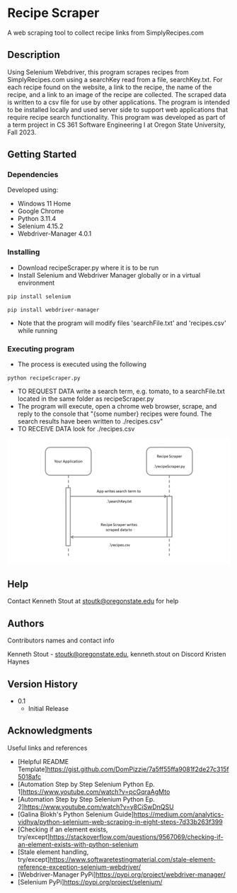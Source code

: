 # Recipe Scraper

A web scraping tool to collect recipe links from SimplyRecipes.com

## Description

Using Selenium Webdriver, this program scrapes recipes from SimplyRecipes.com using a searchKey read from a file, searchKey.txt. For each recipe found on the website, a link to the recipe, the name of the recipe, and a link to an image of the recipe are collected. The scraped data is written to a csv file for use by other applications. The program is intended to be installed locally and used server side to support web applications that require recipe search functionality. This program was developed as part of a term project in CS 361 Software Engineering I at Oregon State University, Fall 2023.

## Getting Started

### Dependencies

Developed using:
* Windows 11 Home
* Google Chrome
* Python 3.11.4
* Selenium 4.15.2
* Webdriver-Manager 4.0.1

### Installing

* Download recipeScraper.py where it is to be run
* Install Selenium and Webdriver Manager globally or in a virtual environment

```
pip install selenium
```
```
pip install webdriver-manager
```
 
* Note that the program will modify files 'searchFile.txt' and 'recipes.csv' while running

### Executing program

* The process is executed using the following

```
python recipeScraper.py
```

* TO REQUEST DATA write a search term, e.g. tomato, to a searchFile.txt located in the same folder as recipeScraper.py
* The program will execute, open a chrome web browser, scrape, and reply to the console that "{some number} recipes were found. The search results have been written to ./recipes.csv"
* TO RECEIVE DATA look for ./recipes.csv

![A simple UML sequence diagram showing Recipe Scraper being used as a microservice](./UML_simple.png)

## Help

Contact Kenneth Stout at stoutk@oregonstate.edu for help

## Authors

Contributors names and contact info

Kenneth Stout - stoutk@oregonstate.edu, kenneth.stout on Discord
Kristen Haynes

## Version History

* 0.1
    * Initial Release

## Acknowledgments

Useful links and references
* [Helpful README Template]https://gist.github.com/DomPizzie/7a5ff55ffa9081f2de27c315f5018afc
* [Automation Step by Step Selenium Python Ep. 1]https://www.youtube.com/watch?v=pcGqraAgMto
* [Automation Step by Step Selenium Python Ep. 2]https://www.youtube.com/watch?v=y8CiSwDnQSU
* [Galina Blokh's Python Selenium Guide]https://medium.com/analytics-vidhya/python-selenium-web-scraping-in-eight-steps-7d33b263f399
* [Checking if an element exists, try/except]https://stackoverflow.com/questions/9567069/checking-if-an-element-exists-with-python-selenium
* [Stale element handling, try/except]https://www.softwaretestingmaterial.com/stale-element-reference-exception-selenium-webdriver/
* [Webdriver-Manager PyPi]https://pypi.org/project/webdriver-manager/
* [Selenium PyPi]https://pypi.org/project/selenium/
